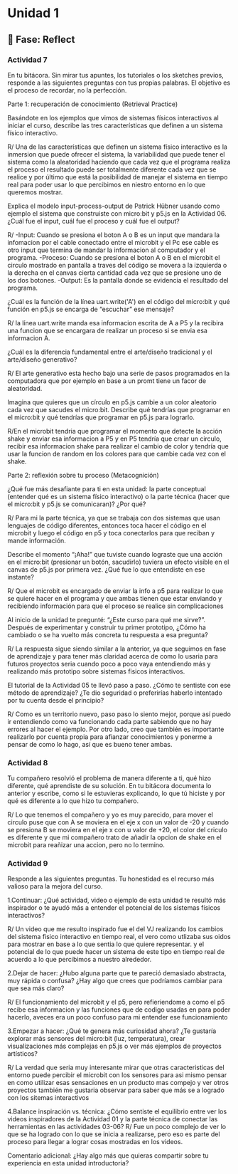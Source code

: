 # Unidad 1

## 🤔 Fase: Reflect

### Actividad 7

En tu bitácora. Sin mirar tus apuntes, los tutoriales o los sketches previos, responde a las siguientes preguntas con tus propias palabras. El objetivo es el proceso de recordar, no la perfección.

Parte 1: recuperación de conocimiento (Retrieval Practice)

Basándote en los ejemplos que vimos de sistemas físicos interactivos al iniciar el curso, describe las tres características que definen a un sistema físico interactivo.

R/ Una de las características que definen un sistema físico interactivo es la inmersion que puede ofrecer el sistema, la variabilidad que puede tener el sistema como la aleatoridad haciendo que cada vez que el programa realiza el proceso el resultado puede ser totalmente diferente cada vez que se realice y por último que está la posibilidad de manejar el sistema en tiempo real para poder usar lo que percibimos en niestro entorno en lo que queremos mostrar.

Explica el modelo input-process-output de Patrick Hübner usando como ejemplo el sistema que construiste con micro:bit y p5.js en la Actividad 06. ¿Cuál fue el input, cuál fue el proceso y cuál fue el output?

R/ -Input: Cuando se presiona el boton A o B es un input que mandara la infomacion por el cable conectado entre el microbit y el Pc ese cable es otro input que termina de mandar la informacion al computador y el programa.
   -Proceso: Cuando se presiona el boton A o B en el microbit el circulo mostrado en pantalla a traves del código se movera a la izquierda o la derecha en el canvas cierta cantidad cada vez que se presione uno de los dos botones.
   -Output: Es la pantalla donde se evidencia el resultado del programa.

¿Cuál es la función de la línea uart.write('A') en el código del micro:bit y qué función en p5.js se encarga de “escuchar” ese mensaje?

R/ la línea uart.write manda esa informacion escrita de A a P5 y la recibira una funcion que se encargara de realizar un proceso si se envia esa informacion A.

¿Cuál es la diferencia fundamental entre el arte/diseño tradicional y el arte/diseño generativo?

R/ El arte generativo esta hecho bajo una serie de pasos programados en la computadora que por ejemplo en base a un promt tiene un facor de aleatoridad.

Imagina que quieres que un círculo en p5.js cambie a un color aleatorio cada vez que sacudes el micro:bit. Describe qué tendrías que programar en el micro:bit y qué tendrías que programar en p5.js para lograrlo.

R/En el microbit tendria que programar  el momento que detecte la acción shake y enviar esa informacion a P5 y en P5 tendría que crear un circulo, recibir esa informacion shake para realizar el cambio de color y tendría que usar la funcion de random en los colores para que cambie cada vez con el shake.

Parte 2: reflexión sobre tu proceso (Metacognición)

¿Qué fue más desafiante para ti en esta unidad: la parte conceptual (entender qué es un sistema físico interactivo) o la parte técnica (hacer que el micro:bit y p5.js se comunicaran)? ¿Por qué?

R/ Para mi la parte técnica, ya que se trabaja con dos sistemas que usan lenguajes de código diferentes, entonces toca hacer el código en el microbit y luego el código en p5 y toca conectarlos para que reciban y mande información.

Describe el momento “¡Aha!” que tuviste cuando lograste que una acción en el micro:bit (presionar un botón, sacudirlo) tuviera un efecto visible en el canvas de p5.js por primera vez. ¿Qué fue lo que entendiste en ese instante?

R/ Que el microbit es encargado de enviar la info a p5 para realizar lo que se quiere hacer en el programa y que ambas tienen que estar enviando y recibiendo información para que el proceso se realice sin complicaciones

Al inicio de la unidad te pregunté: “¿Este curso para qué me sirve?”. Después de experimentar y construir tu primer prototipo, ¿Cómo ha cambiado o se ha vuelto más concreta tu respuesta a esa pregunta?

R/ La respuesta sigue siendo similar a la anterior, ya que seguimos en fase de aprendizaje y para tener más claridad acerca de como lo usaria para futuros proyectos seria cuando poco a poco vaya entendiendo más y realizando más prototipo sobre sistemas fisicos interactivos.

El tutorial de la Actividad 05 te llevó paso a paso. ¿Cómo te sentiste con ese método de aprendizaje? ¿Te dio seguridad o preferirías haberlo intentado por tu cuenta desde el principio?

R/ Como es un territorio nuevo, paso paso lo siento mejor, porque así puedo ir entendiendo como va funcionando cada parte sabiendo que no hay errores al hacer el ejemplo. Por otro lado, creo que también es importante realizarlo por cuenta propia para afianzar conocimientos y ponerme a pensar de como lo hago, así que es bueno tener ambas.


### Actividad 8

Tu compañero resolvió el problema de manera diferente a ti, qué hizo diferente, qué aprendiste de su solución. En tu bitácora documenta lo anterior y escribe, como si le estuvieras explicando, lo que tú hiciste y por qué es diferente a lo que hizo tu compañero.

R/ Lo que tenemos el compañero y yo es muy parecido, para mover el circulo puse que con A se moviera en el eje x  con un valor de -20 y cuando se presiona B se moviera en el eje x con u valor de +20, el color del criculo es diferente y que mi compañero trato de añadir la opcion de shake en el microbit para reañizar una accion, pero no lo termino.

### Actividad 9

Responde a las siguientes preguntas. Tu honestidad es el recurso más valioso para la mejora del curso.

1.Continuar: ¿Qué actividad, video o ejemplo de esta unidad te resultó más inspirador o te ayudó más a entender el potencial de los sistemas físicos interactivos?

R/ Un video que me resulto inspirado fue el del VJ realizando los cambios del sistema fisico interactivo en tiempo real, el vero como utlizaba sus oidos para mostrar en base a lo que sentia lo que quiere representar. y el potencial de lo que puede hacer un sistema de este tipo en tiempo real de acuerdo a lo que percibimos a nuestro alrededor.

2.Dejar de hacer: ¿Hubo alguna parte que te pareció demasiado abstracta, muy rápida o confusa? ¿Hay algo que crees que podríamos cambiar para que sea más claro?

R/ El funcionamiento del microbit y el p5, pero refieriendome a como el p5 recibe esa informacion y las funciones que de codigo usadas en para poder hacerlo, aveces era un poco confuso para mi entender ese funcionamiento

3.Empezar a hacer: ¿Qué te genera más curiosidad ahora? ¿Te gustaría explorar más sensores del micro:bit (luz, temperatura), crear visualizaciones más complejas en p5.js o ver más ejemplos de proyectos artísticos?

R/ La verdad que seria muy interesante mirar que otras caracteristicas del entorno puede percibir el microbit con los sensores para asi mismo pensar en como utilizar esas sensaciones en un producto mas compejo y ver otros proyectos también me gustaria observar para saber que más se a logrado con los sitemas interactivos

4.Balance inspiración vs. técnica: ¿Cómo sentiste el equilibrio entre ver los videos inspiradores de la Actividad 01 y la parte técnica de conectar las herramientas en las actividades 03-06?
R/ Fue un poco complejo de ver lo que se ha logrado con lo que se inicia a realizarse, pero eso es parte del proceso para llegar a lograr cosas mostradas en los videos.

Comentario adicional: ¿Hay algo más que quieras compartir sobre tu experiencia en esta unidad introductoria?



